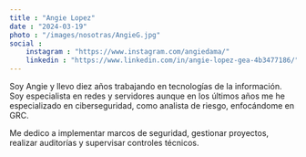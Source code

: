 ```yaml
---
title : "Angie Lopez"
date : "2024-03-19"
photo : "/images/nosotras/AngieG.jpg" 
social :
    instagram : "https://www.instagram.com/angiedama/"
    linkedin : "https://www.linkedin.com/in/angie-lopez-gea-4b3477186/"
---
```


Soy Angie y llevo diez años trabajando en tecnologías de la información. Soy especialista en redes y servidores aunque en los últimos años me he especializado en ciberseguridad, como analista de riesgo, enfocándome en GRC. 

Me dedico a  implementar marcos de seguridad, gestionar proyectos, realizar auditorías y supervisar controles técnicos.
